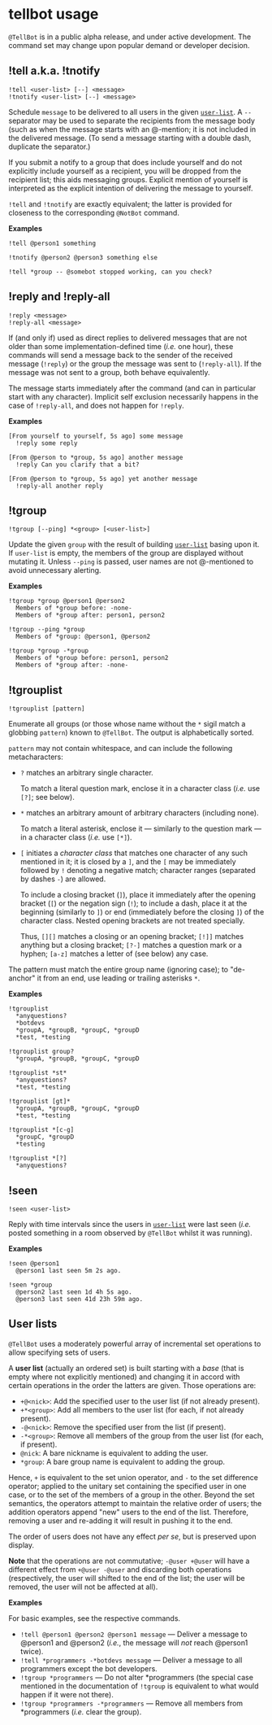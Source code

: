 # tellbot usage

`@TellBot` is in a public alpha release, and under active development.
The command set may change upon popular demand or developer decision.

## !tell a.k.a. !tnotify

    !tell <user-list> [--] <message>
    !tnotify <user-list> [--] <message>

Schedule `message` to be delivered to all users in the given
[`user-list`](#user-lists). A `--` separator may be used to separate the
recipients from the message body (such as when the message starts with an
@-mention; it is not included in the delivered message. (To send a message
starting with a double dash, duplicate the separator.)

If you submit a notify to a group that does include yourself and do not
explicitly include yourself as a recipient, you will be dropped from the
recipient list; this aids messaging groups. Explicit mention of yourself
is interpreted as the explicit intention of delivering the message to
yourself.

`!tell` and `!tnotify` are exactly equivalent; the latter is provided for
closeness to the corresponding `@NotBot` command.

**Examples**

    !tell @person1 something

    !tnotify @person2 @person3 something else

    !tell *group -- @somebot stopped working, can you check?

## !reply and !reply-all

    !reply <message>
    !reply-all <message>

If (and only if) used as direct replies to delivered messages that are not
older than some implementation-defined time (_i.e._ one hour), these commands
will send a message back to the sender of the received message (`!reply`) or
the group the message was sent to (`!reply-all`). If the message was not sent
to a group, both behave equivalently.

The message starts immediately after the command (and can in particular start
with any character). Implicit self exclusion necessarily happens in the case
of `!reply-all`, and does not happen for `!reply`.

**Examples**

    [From yourself to yourself, 5s ago] some message
      !reply some reply

    [From @person to *group, 5s ago] another message
      !reply Can you clarify that a bit?

    [From @person to *group, 5s ago] yet another message
      !reply-all another reply

## !tgroup

    !tgroup [--ping] *<group> [<user-list>]

Update the given `group` with the result of building
[`user-list`](#user-lists) basing upon it. If `user-list` is empty, the
members of the group are displayed without mutating it. Unless `--ping` is
passed, user names are not @-mentioned to avoid unnecessary alerting.

**Examples**

    !tgroup *group @person1 @person2
      Members of *group before: -none-
      Members of *group after: person1, person2

    !tgroup --ping *group
      Members of *group: @person1, @person2

    !tgroup *group -*group
      Members of *group before: person1, person2
      Members of *group after: -none-

## !tgrouplist

    !tgrouplist [pattern]

Enumerate all groups (or those whose name without the `*` sigil match a
globbing `pattern`) known to `@TellBot`. The output is alphabetically
sorted.

`pattern` may not contain whitespace, and can include the following
metacharacters:

-   `?` matches an arbitrary single character.

    To match a literal question mark, enclose it in a character class (_i.e._
    use `[?]`; see below).

-   `*` matches an arbitrary amount of arbitrary characters (including none).

    To match a literal asterisk, enclose it — similarly to the question
    mark — in a character class (_i.e._ use `[*]`).

-   `[` initiates a _character class_ that matches one character of any such
    mentioned in it; it is closed by a `]`, and the `[` may be immediately
    followed by `!` denoting a negative match; character ranges (separated by
    dashes `-`) are allowed.

    To include a closing bracket (`]`), place it immediately after the
    opening bracket (`[`) or the negation sign (`!`); to include a dash,
    place it at the beginning (similarly to `]`) or end (immediately before
    the closing `]`) of the character class. Nested opening brackets are not
    treated specially.

    Thus, `[][]` matches a closing or an opening bracket; `[!]]` matches
    anything but a closing bracket; `[?-]` matches a question mark or a
    hyphen; `[a-z]` matches a letter of (see below) any case.

The pattern must match the entire group name (ignoring case); to "de-anchor"
it from an end, use leading or trailing asterisks `*`.

**Examples**

    !tgrouplist
      *anyquestions?
      *botdevs
      *groupA, *groupB, *groupC, *groupD
      *test, *testing

    !tgrouplist group?
      *groupA, *groupB, *groupC, *groupD

    !tgrouplist *st*
      *anyquestions?
      *test, *testing

    !tgrouplist [gt]*
      *groupA, *groupB, *groupC, *groupD
      *test, *testing

    !tgrouplist *[c-g]
      *groupC, *groupD
      *testing

    !tgrouplist *[?]
      *anyquestions?

## !seen

    !seen <user-list>

Reply with time intervals since the users in [`user-list`](#user-lists) were
last seen (_i.e._ posted something in a room observed by `@TellBot` whilst it
was running).

**Examples**

    !seen @person1
      @person1 last seen 5m 2s ago.

    !seen *group
      @person2 last seen 1d 4h 5s ago.
      @person3 last seen 41d 23h 59m ago.

## User lists

`@TellBot` uses a moderately powerful array of incremental set operations to
allow specifying sets of users.

A **user list** (actually an ordered set) is built starting with a *base*
(that is empty where not explicitly mentioned) and changing it in accord with
certain operations in the order the latters are given. Those operations are:

- `+@<nick>`: Add the specified user to the user list (if not already
  present).
- `+*<group>`: Add all members to the user list (for each, if not already
  present).
- `-@<nick>`: Remove the specified user from the list (if present).
- `-*<group>`: Remove all members of the group from the user list (for each,
  if present).
- `@nick`: A bare nickname is equivalent to adding the user.
- `*group`: A bare group name is equivalent to adding the group.

Hence, `+` is equivalent to the set union operator, and `-` to the set
difference operator; applied to the unitary set containing the specified user
in one case, or to the set of the members of a group in the other. Beyond
the set semantics, the operators attempt to maintain the relative order of
users; the addition operators append "new" users to the end of the list.
Therefore, removing a user and re-adding it will result in pushing it to
the end.

The order of users does not have any effect _per se_, but is preserved upon
display.

**Note** that the operations are not commutative; `-@user +@user` will have
a different effect from `+@user -@user` and discarding both operations
(respectively, the user will shifted to the end of the list; the user will
be removed, the user will not be affected at all).

**Examples**

For basic examples, see the respective commands.

- `!tell @person1 @person2 @person1 message` — Deliver a message to @person1
  and @person2 (_i.e._, the message will *not* reach @person1 twice).
- `!tell *programmers -*botdevs message` — Deliver a message to all
  programmers except the bot developers.
- `!tgroup *programmers` — Do not alter *programmers (the special case
  mentioned in the documentation of `!tgroup` is equivalent to what would
  happen if it were not there).
- `!tgroup *programmers -*programmers` — Remove all members from *programmers
  (_i.e._ clear the group).
